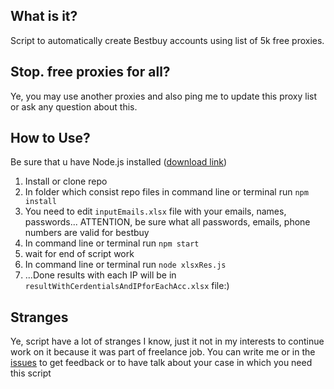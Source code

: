 ## What is it?
Script to automatically create Bestbuy accounts using list of 5k free proxies.
## Stop. free proxies for all?
Ye, you may use another proxies and also ping me to update this proxy list or ask any question about this.
## How to Use?
Be sure that u have Node.js installed ([download link](https://nodejs.org/en/download/))
1. Install or clone repo
2. In folder which consist repo files in command line or terminal run `npm install`
3. You need to edit `inputEmails.xlsx` file with your emails, names, passwords... ATTENTION, be sure what all passwords, emails, phone numbers are valid for bestbuy
4. In command line or terminal run `npm start`
5. wait for end of script work
6.  In command line or terminal run `node xlsxRes.js`
7. ...Done results with each IP will be in `resultWithCerdentialsAndIPforEachAcc.xlsx` file:)
## Stranges
Ye, script have a lot of stranges I know, just it not in my interests to continue work on it because it was part of freelance job. You can write me or in the [issues](https://github.com/bisqet/adscrapper/issues) to get feedback or to have talk about your case in which you need this script
